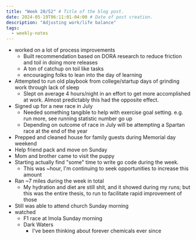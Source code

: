 ```yaml
---
title: "Week 20/52" # Title of the blog post.
date: 2024-05-19T06:11:01-04:00 # Date of post creation.
description: "Adjusting work/life balance"
tags:
  - weekly-notes
---
```


- worked on a lot of process improvements
  - Built recommendation based on DORA research to reduce friction and toil in doing more releases
  - A ton of catchup on toil like tasks
  - encouraging folks to lean into the day of learning
- Attempted to run old playbook from college/startup days of grinding work through lack of sleep
  - Slept on average 4 hours/night in an effort to get more accomplished at work. Almost predictably this had the opposite effect. 
- Signed up for a new race in July
  - Needed something tangible to help with exercise goal setting. e.g. run more, see running statistic number go up
  - Depending on outcome of race in July will be attempting a Spartan race at the end of the year
- Prepped and cleaned house for family guests during Memorial day weekend
- Help friend pack and move on Sunday
- Mom and brother came to visit the puppy
- Starting actually find "some" time to write go code during the week.
  - This was ~hour, I'm continuing to seek opportunities to increase this amount
- Ran ~7 miles during the week in total
  - My hydration and diet are still shit, and it showed during my runs; but this was the entire thesis, to run to facilitate rapid improvement of those
- Still was able to attend church Sunday morning
- watched
  - F1 race at Imola Sunday morning
  - Dark Waters
    - I've been thinking about forever chemicals ever since